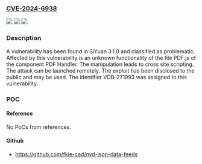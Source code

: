 ### [CVE-2024-6938](https://cve.mitre.org/cgi-bin/cvename.cgi?name=CVE-2024-6938)
![](https://img.shields.io/static/v1?label=Product&message=SiYuan&color=blue)
![](https://img.shields.io/static/v1?label=Version&message=%3D%203.1.0%20&color=brighgreen)
![](https://img.shields.io/static/v1?label=Vulnerability&message=CWE-79%20Cross%20Site%20Scripting&color=brighgreen)

### Description

A vulnerability has been found in SiYuan 3.1.0 and classified as problematic. Affected by this vulnerability is an unknown functionality of the file PDF.js of the component PDF Handler. The manipulation leads to cross site scripting. The attack can be launched remotely. The exploit has been disclosed to the public and may be used. The identifier VDB-271993 was assigned to this vulnerability.

### POC

#### Reference
No PoCs from references.

#### Github
- https://github.com/fkie-cad/nvd-json-data-feeds

